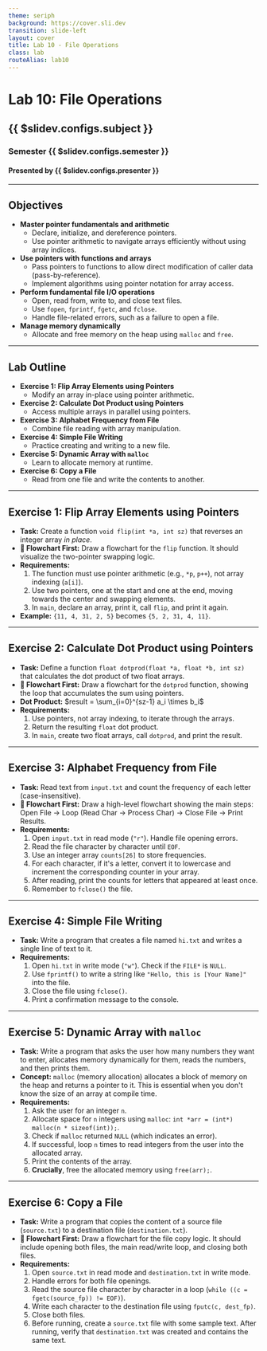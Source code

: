 ```yaml
---
theme: seriph
background: https://cover.sli.dev
transition: slide-left
layout: cover
title: Lab 10 - File Operations
class: lab
routeAlias: lab10
---
```


# Lab 10: File Operations
## {{ $slidev.configs.subject }}
### Semester {{ $slidev.configs.semester }}
#### Presented by {{ $slidev.configs.presenter }}

---

## Objectives

*   **Master pointer fundamentals and arithmetic**
    *   Declare, initialize, and dereference pointers.
    *   Use pointer arithmetic to navigate arrays efficiently without using array indices.
*   **Use pointers with functions and arrays**
    *   Pass pointers to functions to allow direct modification of caller data (pass-by-reference).
    *   Implement algorithms using pointer notation for array access.
*   **Perform fundamental file I/O operations**
    *   Open, read from, write to, and close text files.
    *   Use `fopen`, `fprintf`, `fgetc`, and `fclose`.
    *   Handle file-related errors, such as a failure to open a file.
*   **Manage memory dynamically**
    *   Allocate and free memory on the heap using `malloc` and `free`.

---

## Lab Outline

*   **Exercise 1: Flip Array Elements using Pointers**
    *   Modify an array in-place using pointer arithmetic.
*   **Exercise 2: Calculate Dot Product using Pointers**
    *   Access multiple arrays in parallel using pointers.
*   **Exercise 3: Alphabet Frequency from File**
    *   Combine file reading with array manipulation.
*   **Exercise 4: Simple File Writing**
    *   Practice creating and writing to a new file.
*   **Exercise 5: Dynamic Array with `malloc`**
    *   Learn to allocate memory at runtime.
*   **Exercise 6: Copy a File**
    *   Read from one file and write the contents to another.

---

## Exercise 1: Flip Array Elements using Pointers

*   **Task:** Create a function `void flip(int *a, int sz)` that reverses an integer array *in place*.
*   **📝 Flowchart First:** Draw a flowchart for the `flip` function. It should visualize the two-pointer swapping logic.
*   **Requirements:**
    1.  The function must use pointer arithmetic (e.g., `*p`, `p++`), not array indexing (`a[i]`).
    2.  Use two pointers, one at the start and one at the end, moving towards the center and swapping elements.
    3.  In `main`, declare an array, print it, call `flip`, and print it again.
*   **Example:** `{11, 4, 31, 2, 5}` becomes `{5, 2, 31, 4, 11}`.

---

## Exercise 2: Calculate Dot Product using Pointers

*   **Task:** Define a function `float dotprod(float *a, float *b, int sz)` that calculates the dot product of two float arrays.
*   **📝 Flowchart First:** Draw a flowchart for the `dotprod` function, showing the loop that accumulates the sum using pointers.
*   **Dot Product:** $result = \sum_{i=0}^{sz-1} a_i \times b_i$
*   **Requirements:**
    1.  Use pointers, not array indexing, to iterate through the arrays.
    2.  Return the resulting `float` dot product.
    3.  In `main`, create two float arrays, call `dotprod`, and print the result.

---

## Exercise 3: Alphabet Frequency from File

*   **Task:** Read text from `input.txt` and count the frequency of each letter (case-insensitive).
*   **📝 Flowchart First:** Draw a high-level flowchart showing the main steps: Open File -> Loop (Read Char -> Process Char) -> Close File -> Print Results.
*   **Requirements:**
    1.  Open `input.txt` in read mode (`"r"`). Handle file opening errors.
    2.  Read the file character by character until `EOF`.
    3.  Use an integer array `counts[26]` to store frequencies.
    4.  For each character, if it's a letter, convert it to lowercase and increment the corresponding counter in your array.
    5.  After reading, print the counts for letters that appeared at least once.
    6.  Remember to `fclose()` the file.

---

## Exercise 4: Simple File Writing

*   **Task:** Write a program that creates a file named `hi.txt` and writes a single line of text to it.
*   **Requirements:**
    1.  Open `hi.txt` in write mode (`"w"`). Check if the `FILE*` is `NULL`.
    2.  Use `fprintf()` to write a string like `"Hello, this is [Your Name]"` into the file.
    3.  Close the file using `fclose()`.
    4.  Print a confirmation message to the console.

---

## Exercise 5: Dynamic Array with `malloc`

*   **Task:** Write a program that asks the user how many numbers they want to enter, allocates memory dynamically for them, reads the numbers, and then prints them.
*   **Concept:** `malloc` (memory allocation) allocates a block of memory on the heap and returns a pointer to it. This is essential when you don't know the size of an array at compile time.
*   **Requirements:**
    1.  Ask the user for an integer `n`.
    2.  Allocate space for `n` integers using `malloc`: `int *arr = (int*) malloc(n * sizeof(int));`.
    3.  Check if `malloc` returned `NULL` (which indicates an error).
    4.  If successful, loop `n` times to read integers from the user into the allocated array.
    5.  Print the contents of the array.
    6.  **Crucially**, free the allocated memory using `free(arr);`.

---

## Exercise 6: Copy a File

*   **Task:** Write a program that copies the content of a source file (`source.txt`) to a destination file (`destination.txt`).
*   **📝 Flowchart First:** Draw a flowchart for the file copy logic. It should include opening both files, the main read/write loop, and closing both files.
*   **Requirements:**
    1.  Open `source.txt` in read mode and `destination.txt` in write mode.
    2.  Handle errors for both file openings.
    3.  Read the source file character by character in a loop (`while ((c = fgetc(source_fp)) != EOF)`).
    4.  Write each character to the destination file using `fputc(c, dest_fp)`.
    5.  Close both files.
    6.  Before running, create a `source.txt` file with some sample text. After running, verify that `destination.txt` was created and contains the same text.


<div style="position:fixed;bottom:0;right:20px;padding-bottom:30px">
<Link to="assessment" title="Go to Assessment Rubric 📝"/>
</div>